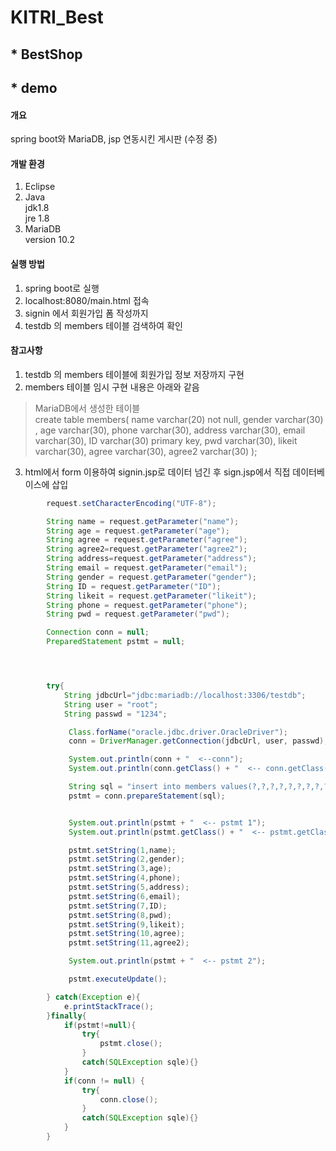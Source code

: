 # KITRI_Best

## * BestShop

## * demo
#### 개요
spring boot와 MariaDB, jsp 연동시킨 게시판 (수정 중)
#### 개발 환경
1. Eclipse
2. Java </br>
  jdk1.8 </br>
  jre 1.8
3. MariaDB </br>
  version 10.2

#### 실행 방법
1. spring boot로 실행
2. localhost:8080/main.html 접속
3. signin 에서 회원가입 폼 작성까지
4. testdb 의 members 테이블 검색하여 확인

#### 참고사항
1. testdb 의 members 테이블에 회원가입 정보 저장까지 구현
2. members 테이블 임시 구현 내용은 아래와 같음
> MariaDB에서 생성한 테이블  
> create table members( 
	name varchar(20) not null, 
	gender varchar(30) , 
	age varchar(30), 
	phone varchar(30), 
	address varchar(30), 
	email varchar(30), 
	ID varchar(30) primary key, 
	pwd varchar(30), 
	likeit   varchar(30), 
	agree  varchar(30), 
	agree2 varchar(30) 
);
3. html에서 form 이용하여 signin.jsp로 데이터 넘긴 후 sign.jsp에서 직접 데이터베이스에 삽입
``` java
		request.setCharacterEncoding("UTF-8");

		String name = request.getParameter("name");
		String age = request.getParameter("age");
		String agree = request.getParameter("agree");
		String agree2=request.getParameter("agree2");
		String address=request.getParameter("address");
		String email = request.getParameter("email");
		String gender = request.getParameter("gender");
		String ID = request.getParameter("ID");
		String likeit = request.getParameter("likeit");
		String phone = request.getParameter("phone");
		String pwd = request.getParameter("pwd");

		Connection conn = null;
    	PreparedStatement pstmt = null;




	    try{
			String jdbcUrl="jdbc:mariadb://localhost:3306/testdb";
			String user = "root";
			String passwd = "1234";

			 Class.forName("oracle.jdbc.driver.OracleDriver");
		     conn = DriverManager.getConnection(jdbcUrl, user, passwd);

		     System.out.println(conn + "  <--conn");
		     System.out.println(conn.getClass() + "  <-- conn.getClass()");

		     String sql = "insert into members values(?,?,?,?,?,?,?,?,?,?,?)";
		     pstmt = conn.prepareStatement(sql);


		     System.out.println(pstmt + "  <-- pstmt 1");
		     System.out.println(pstmt.getClass() + "  <-- pstmt.getClass() 1");

		     pstmt.setString(1,name);
		     pstmt.setString(2,gender);
		     pstmt.setString(3,age);
		     pstmt.setString(4,phone);
		     pstmt.setString(5,address);
		     pstmt.setString(6,email);
		     pstmt.setString(7,ID);
		     pstmt.setString(8,pwd);
		     pstmt.setString(9,likeit);
		     pstmt.setString(10,agree);
		     pstmt.setString(11,agree2);

		     System.out.println(pstmt + "  <-- pstmt 2");

		     pstmt.executeUpdate();

	    } catch(Exception e){
	    	e.printStackTrace();
	    }finally{
	    	if(pstmt!=null){
	    		try{
	    			pstmt.close();
	    		}
	    		catch(SQLException sqle){}
	    	}
	    	if(conn != null) {
	    		try{
	    			conn.close();
	    		}
	    		catch(SQLException sqle){}
	    	}
	    }
```

